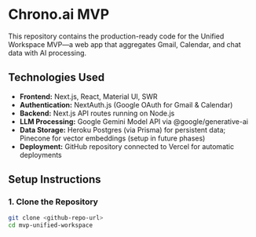 # Chrono.ai MVP

This repository contains the production-ready code for the Unified Workspace MVP—a web app that aggregates Gmail, Calendar, and chat data with AI processing.

## Technologies Used

- **Frontend:** Next.js, React, Material UI, SWR
- **Authentication:** NextAuth.js (Google OAuth for Gmail & Calendar)
- **Backend:** Next.js API routes running on Node.js
- **LLM Processing:** Google Gemini Model API via @google/generative-ai
- **Data Storage:** Heroku Postgres (via Prisma) for persistent data; Pinecone for vector embeddings (setup in future phases)
- **Deployment:** GitHub repository connected to Vercel for automatic deployments

## Setup Instructions

### 1. Clone the Repository

```bash
git clone <github-repo-url>
cd mvp-unified-workspace
